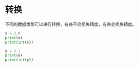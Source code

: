 # 转换

不同的数据类型可以进行转换，有些不会损失精度，有些会损失精度。

<div class="run"></div>

```python
x = 3.0
print(x)
print(int(x))

y = 3.1
print(y)
print(int(y))
```
